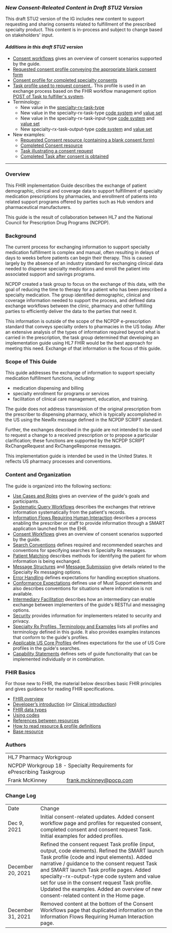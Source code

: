 ### *New Consent-Releated Content in Draft STU2 Version*  

This draft STU2 version of the IG includes new content to support requesting and sharing consents related to fulfillment of the prescribed specialty product. This content is in-process and subject to change based on stakeholders' input.

#### *Additions in this draft STU2 version*
- [Consent workflows](consent-workflow.html) gives an overview of consent scenarios supported by the guide.
- [Requested consent profile conveying the appropriate blank consent form](StructureDefinition-specialty-rx-consent-requested.html)
- [Consent profile for completed specialty consents](StructureDefinition-specialty-rx-consent.html)
- [Task profile used to request consent.](StructureDefinition-specialty-rx-task-consent-request.html). This profile is used in an exchange process based on the FHIR workflow management option [POST of Task to fulfiller's system](https://www.hl7.org/fhir/workflow-management.html#optiong).
- Terminology:
	- New value in the [specialty-rx-task-type](ValueSet-specialty-rx-task-type.html)
	- New value in the specialty-rx-task-type [code system](CodeSystem-specialty-rx-task-type.html) and [value set](ValueSet-specialty-rx-task-type.html)
	- New value in the specialty-rx-task-input-type [code system](CodeSystem-specialty-rx-task-input-type.html) and [value set](ValueSet-specialty-rx-task-input-type.html)
	- New specialty-rx-task-output-type [code system](CodeSystem-specialty-rx-task-output-type.html) and [value set](ValueSet-specialty-rx-task-output-type.html)
- New examples: 
	- [Requested Consent resource (containing a blank consent form)](Consent-specialty-rx-consent-requested-1.html)
	- [Completed Consent resource](Consent-specialty-rx-consent-1.html)
	- [Task illustrating a consent request](Task-specialty-rx-task-consent-request-1.html)
	- [Completed Task after consent is obtained](Task-specialty-rx-task-consent-request-2-completed.html)

<p></p>
<p></p>
<hr>
<p></p>
<p></p>

### Overview
This FHIR implementation Guide describes the exchange of patient demographic, clinical and coverage data to support fulfillment of specialty medication prescriptions by pharmacies, and enrollment of patients into related support programs offered by parties such as Hub vendors and pharmaceutical manufacturers.

This guide is the result of collaboration between HL7 and the National Council for Prescription Drug Programs (NCPDP).

### Background

The current process for exchanging information to support specialty medication fulfillment is complex and manual, often resulting in delays of days to weeks before patients can begin their therapy. This is caused largely by the absence of an industry standard for exchanging clinical data needed to dispense specialty medications and enroll the patient into associated support and savings programs.

NCPDP created a task group to focus on the exchange of this data, with the goal of reducing the time to therapy for a patient who has been prescribed a specialty medication. The group identified demographic, clinical and coverage information needed to support the process, and defined data exchange workflows between the clinic, pharmacy and other fulfilling parties to efficiently deliver the data to the parties that need it.

This information is outside of the scope of the NCPDP e-prescription standard that conveys specialty orders to pharmacies in the US today. After an extensive analysis of the types of information required beyond what is carried in the prescription, the task group determined that developing an implementation guide using HL7 FHIR would be the best approach for meeting this need. Exchange of that information is the focus of this guide. 

### Scope of This Guide

This guide addresses the exchange of information to support specialty medication fulfillment functions, including:

- medication dispensing and billing
- specialty enrollment for programs or services
- facilitation of clinical care management, education, and training.

The guide does not address transmission of the original prescription from the prescriber to dispensing pharmacy, which is typically accomplished in the US using the NewRx message defined in the NCPDP SCRIPT standard. 

Further, the exchanges described in the guide are not intended to be used to request a change to a received prescription or to propose a particular clarification; these functions are supported by the NCPDP SCRIPT RxChangeRequest and RxChangeResponse messages.

This implementation guide is intended be used in the United States. It reflects US pharmacy processes and conventions.

### Content and Organization

The guide is organized into the following sections:

- [Use Cases and Roles](roles.html) gives an overview of the guide's goals and participants.
- [Systematic Query Workflows](systematic-queries.html) describes the exchanges that retrieve information systematically from the patient's records.
- [Information Flows Requiring Human Interaction](human-interaction.html) describes a process enabling the prescriber or staff to provide information through a SMART application launched from the EHR.
- [Consent Workflows](consent-workflow.html) gives an overview of consent scenarios supported by the guide.
- [Search Conventions](searches.html) defines required and recommended searches and conventions for specifying searches in Specialty Rx messages.
- [Patient Matching](patient-matching.html) describes methods for identifying the patient for whom information is being exchanged.
- [Message Structures](message-structure.html) and [Message Submission](message-submission.html) give details related to the Specialty Rx messaging options.
- [Error Handling](error-handling.html) defines expectations for handling exception situations.
- [Conformance Expectations](missing-data.html) defines use of Must Support elements and also describes conventions for situations where information is not available.
- [Intermediary Facilitation](intermediary.html) describes how an intermediary can enable exchange between implementers of the guide's RESTful and messaging options.
- [Security](security.html) provides information for implementers related to security and privacy.
- [Specialty Rx Profiles, Terminology and Examples](artifacts.html) lists all profiles and terminology defined in this guide. It also provides examples instances that conform to the guide's profiles.
- [Applicable US Core Profiles](us-core-profiles.html) defines expectations for the use of US Core profiles in the guide's searches.
- [Capability Statements](capability-statements.html) defines sets of guide functionality that can be implemented individually or in combination.

### FHIR Basics 

For those new to FHIR, the material below describes basic FHIR principles and gives guidance for reading FHIR specifications.

- [FHIR overview](http://hl7.org/fhir/R4/overview.html)
- [Developer’s introduction](http://hl7.org/fhir/R4/overview-dev.html) (or [Clinical introduction](http://hl7.org/fhir/R4/overview-clinical.html))
- [FHIR data types](http://hl7.org/fhir/R4/datatypes.html)
- [Using codes](http://hl7.org/fhir/R4/terminologies.html)
- [References between resources](http://hl7.org/fhir/R4/references.html)
- [How to read resource & profile definitions](http://hl7.org/fhir/R4/formats.html)
- [Base resource](http://hl7.org/fhir/R4/resource.html)

### Authors

<table class="grid">
    <tbody>
	  <tr>
		<td colspan="2">HL7 Pharmacy Workgroup</td>
  	  </tr>
	  <tr>
		<td colspan="2">NCPDP Workgroup 18 - Specialty Requirements for ePrescribing Taskgroup</td>
  	  </tr>
	  <tr>
		<td>Frank McKinney</td>
		<td><a href="mailto:frank.mckinney@pocp.com">frank.mckinney@pocp.com</a></td>
	  </tr>
	</tbody>
  </table>

### Change Log

<table class="grid">
    <tbody>
        <tr>
                <td>Date</td>
                <td>Change</td>
        </tr>
        <tr>
                <td>Dec 9, 2021</td>
                <td>Initial consent-related updates. Added consent workflow page and profiles for requested consent, completed consent and consent request Task. Initial examples for added profiles.</td>
      	</tr>
        <tr>
                <td>December 20, 2021</td>
                <td>Refined the consent request Task profile (input, output, code elements). Refined the SMART launch Task profile (code and input elements). Added narrative / guidance to the consent request Task and SMART launch Task profile pages. Added specialty-rx-output-type code system and value set for use in the consent request Task profile. Updated the examples. Added an overview of new consent-related content in the Home page.</td>
        </tr>
        <tr>
        	<td>December 31, 2021</td>
                <td>Removed content at the bottom of the Consent Workflows page that duplicated information on the Information Flows Requiring Human Interaction page.</td>
        </tr>
    </tbody> 
</table>
<br />


